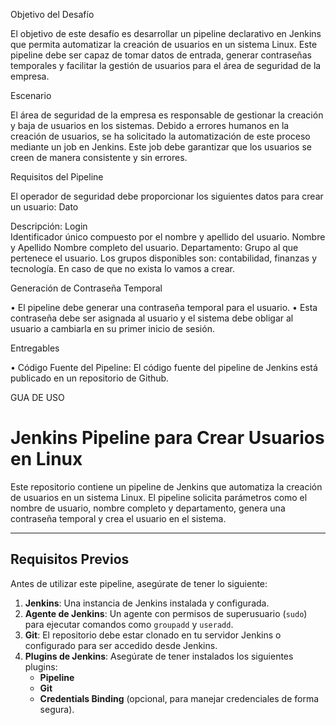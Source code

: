 Objetivo del Desafío

El objetivo de este desafío es desarrollar un pipeline declarativo en Jenkins que permita automatizar la creación de usuarios en un sistema Linux. Este pipeline debe ser capaz de tomar datos de entrada, generar contraseñas temporales y facilitar la gestión de usuarios para el área de seguridad de la empresa.

Escenario

El área de seguridad de la empresa es responsable de gestionar la creación y baja de usuarios en los sistemas. Debido a errores humanos en la creación de usuarios, se ha solicitado la automatización de este proceso mediante un job en Jenkins. Este job debe garantizar que los usuarios se creen de manera consistente y sin errores.

Requisitos del Pipeline

El operador de seguridad debe proporcionar los siguientes datos para crear un usuario:
Dato	                

Descripción: Login      
Identificador único compuesto por el nombre y apellido del usuario.
Nombre y Apellido	Nombre completo del usuario.
Departamento: Grupo al que pertenece el usuario. Los grupos disponibles son: contabilidad, finanzas y tecnología. En caso de que no exista lo vamos a crear. 

Generación de Contraseña Temporal

•	El pipeline debe generar una contraseña temporal para el usuario.
•	Esta contraseña debe ser asignada al usuario y el sistema debe obligar al usuario a cambiarla en su primer inicio de sesión.

Entregables

•	Código Fuente del Pipeline:
El código fuente del pipeline de Jenkins está publicado en un repositorio de Github.


GUA DE USO

# Jenkins Pipeline para Crear Usuarios en Linux

Este repositorio contiene un pipeline de Jenkins que automatiza la creación de usuarios en un sistema Linux. El pipeline solicita parámetros como el nombre de usuario, nombre completo y departamento, genera una contraseña temporal y crea el usuario en el sistema.

---

## **Requisitos Previos**
Antes de utilizar este pipeline, asegúrate de tener lo siguiente:

1. **Jenkins**: Una instancia de Jenkins instalada y configurada.
2. **Agente de Jenkins**: Un agente con permisos de superusuario (`sudo`) para ejecutar comandos como `groupadd` y `useradd`.
3. **Git**: El repositorio debe estar clonado en tu servidor Jenkins o configurado para ser accedido desde Jenkins.
4. **Plugins de Jenkins**: Asegúrate de tener instalados los siguientes plugins:
   - **Pipeline**
   - **Git**
   - **Credentials Binding** (opcional, para manejar credenciales de forma segura).
